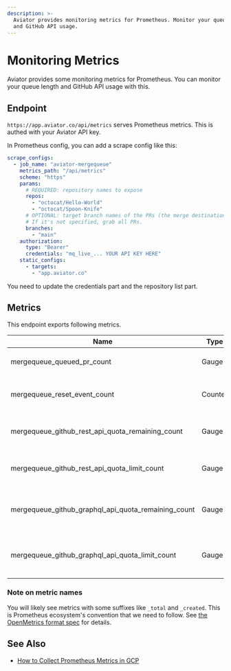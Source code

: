 ```yaml
---
description: >-
  Aviator provides monitoring metrics for Prometheus. Monitor your queue length
  and GitHub API usage.
---
```


# Monitoring Metrics

Aviator provides some monitoring metrics for Prometheus. You can monitor your queue length and GitHub API usage with this.

## Endpoint

`https://app.aviator.co/api/metrics` serves Prometheus metrics. This is authed with your Aviator API key.

In Prometheus config, you can add a scrape config like this:

```yaml
scrape_configs:
  - job_name: "aviator-mergequeue"
    metrics_path: "/api/metrics"
    scheme: "https"
    params:
      # REQUIRED: repository names to expose
      repos:
        - "octocat/Hello-World"
        - "octocat/Spoon-Knife"
      # OPTIONAL: target branch names of the PRs (the merge destination).
      # If it's not specified, grab all PRs.
      branches:
        - "main"
    authorization:
      type: "Bearer"
      credentials: "mq_live_... YOUR API KEY HERE"
    static_configs:
      - targets:
        - "app.aviator.co"
```

You need to update the credentials part and the repository list part.

## Metrics

This endpoint exports following metrics.

<table><thead><tr><th width="292">Name</th><th width="84">Type</th><th width="79">Labels</th><th>Description</th></tr></thead><tbody><tr><td>mergequeue_queued_pr_count</td><td>Gauge</td><td>repo</td><td>Number of queued pull requests</td></tr><tr><td>mergequeue_reset_event_count</td><td>Counter</td><td>repo, branch, reset_type</td><td>Number of reset events over time</td></tr><tr><td>mergequeue_github_rest_api_quota_remaining_count</td><td>Gauge</td><td></td><td>Remaining quota for GitHub REST API</td></tr><tr><td>mergequeue_github_rest_api_quota_limit_count</td><td>Gauge</td><td></td><td>Max quota limit for GitHub REST API</td></tr><tr><td>mergequeue_github_graphql_api_quota_remaining_count</td><td>Gauge</td><td></td><td>Remaining quota for GitHub GraphQL API</td></tr><tr><td>mergequeue_github_graphql_api_quota_limit_count</td><td>Gauge</td><td></td><td>Max quota limit for GitHub GraphQL API</td></tr></tbody></table>

### Note on metric names

You will likely see metrics with some suffixes like `_total` and `_created`. This is Prometheus ecosystem's convention that we need to follow. See [the OpenMetrics format spec](https://github.com/OpenObservability/OpenMetrics/blob/main/specification/OpenMetrics.md) for details.

## See Also

* [How to Collect Prometheus Metrics in GCP](../how-to-collect-monitoring-metrics-in-gcp-prometheus.md)
